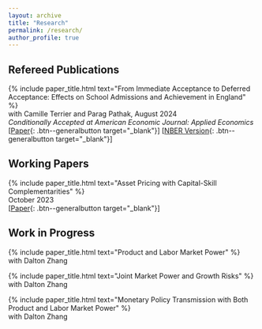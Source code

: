 ```yaml
---
layout: archive
title: "Research"
permalink: /research/
author_profile: true
---
```


## Refereed Publications

{% include paper_title.html text="From Immediate Acceptance to Deferred Acceptance: Effects on School Admissions and Achievement in England" %} <br>
with Camille Terrier and Parag Pathak, August 2024  <br>
*Conditionally Accepted at American Economic Journal: Applied Economics* <br>
[[Paper](https://ren-kevin.github.io/files/working_papers/fpf_ban/DRAFT.pdf){: .btn--generalbutton  target="_blank"}]
[[NBER Version](https://www.nber.org/papers/w29600){: .btn--generalbutton  target="_blank"}]

## Working Papers

{% include paper_title.html text="Asset Pricing with Capital-Skill Complementarities" %} <br>
October 2023 <br>
[[Paper](https://ren-kevin.github.io/files/working_papers/second_year_paper/prelim_draft_20230801.pdf){: .btn--generalbutton  target="_blank"}]

## Work in Progress

{% include paper_title.html text="Product and Labor Market Power" %} <br>
with Dalton Zhang

{% include paper_title.html text="Joint Market Power and Growth Risks" %} <br>
with Dalton Zhang

{% include paper_title.html text="Monetary Policy Transmission with Both Product and Labor Market Power" %} <br>
with Dalton Zhang

<!-- {% if author.googlescholar %}
  You can also find my articles on <u><a href="{{author.googlescholar}}">my Google Scholar profile</a>.</u>
{% endif %}

{% include base_path %}

{% for post in site.publications reversed %}
  {% include archive-single.html %}
{% endfor %} -->
